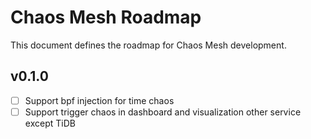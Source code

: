 # Chaos Mesh Roadmap

This document defines the roadmap for Chaos Mesh development.

## v0.1.0
- [ ] Support bpf injection for time chaos
- [ ] Support trigger chaos in dashboard and visualization other service except TiDB
